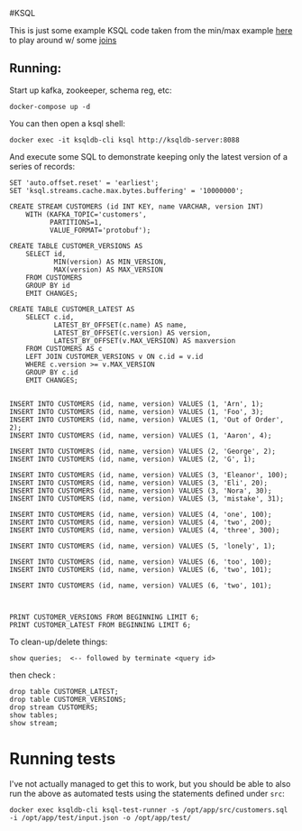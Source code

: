 #KSQL

This is just some example KSQL code taken from the min/max example [here](https://kafka-tutorials.confluent.io/create-stateful-aggregation-minmax/ksql.html) to play around w/ some [joins](https://docs.ksqldb.io/en/latest/developer-guide/joins/join-streams-and-tables/)

## Running:

Start up kafka, zookeeper, schema reg, etc:
```
docker-compose up -d
```


You can then open a ksql shell:
```
docker exec -it ksqldb-cli ksql http://ksqldb-server:8088
```

And execute some SQL to demonstrate keeping only the latest version of a series of records:
```
SET 'auto.offset.reset' = 'earliest';
SET 'ksql.streams.cache.max.bytes.buffering' = '10000000';

CREATE STREAM CUSTOMERS (id INT KEY, name VARCHAR, version INT)
    WITH (KAFKA_TOPIC='customers',
          PARTITIONS=1,
          VALUE_FORMAT='protobuf');

CREATE TABLE CUSTOMER_VERSIONS AS
	SELECT id, 
	       MIN(version) AS MIN_VERSION,
	       MAX(version) AS MAX_VERSION
	FROM CUSTOMERS
	GROUP BY id
	EMIT CHANGES;

CREATE TABLE CUSTOMER_LATEST AS
    SELECT c.id,
           LATEST_BY_OFFSET(c.name) AS name,
           LATEST_BY_OFFSET(c.version) AS version,
           LATEST_BY_OFFSET(v.MAX_VERSION) AS maxversion
    FROM CUSTOMERS AS c
	LEFT JOIN CUSTOMER_VERSIONS v ON c.id = v.id 
	WHERE c.version >= v.MAX_VERSION
    GROUP BY c.id
    EMIT CHANGES;


INSERT INTO CUSTOMERS (id, name, version) VALUES (1, 'Arn', 1);
INSERT INTO CUSTOMERS (id, name, version) VALUES (1, 'Foo', 3);
INSERT INTO CUSTOMERS (id, name, version) VALUES (1, 'Out of Order', 2);
INSERT INTO CUSTOMERS (id, name, version) VALUES (1, 'Aaron', 4);

INSERT INTO CUSTOMERS (id, name, version) VALUES (2, 'George', 2);
INSERT INTO CUSTOMERS (id, name, version) VALUES (2, 'G', 1);

INSERT INTO CUSTOMERS (id, name, version) VALUES (3, 'Eleanor', 100);
INSERT INTO CUSTOMERS (id, name, version) VALUES (3, 'Eli', 20);
INSERT INTO CUSTOMERS (id, name, version) VALUES (3, 'Nora', 30);
INSERT INTO CUSTOMERS (id, name, version) VALUES (3, 'mistake', 31);

INSERT INTO CUSTOMERS (id, name, version) VALUES (4, 'one', 100);
INSERT INTO CUSTOMERS (id, name, version) VALUES (4, 'two', 200);
INSERT INTO CUSTOMERS (id, name, version) VALUES (4, 'three', 300);

INSERT INTO CUSTOMERS (id, name, version) VALUES (5, 'lonely', 1);

INSERT INTO CUSTOMERS (id, name, version) VALUES (6, 'too', 100);
INSERT INTO CUSTOMERS (id, name, version) VALUES (6, 'two', 101);

INSERT INTO CUSTOMERS (id, name, version) VALUES (6, 'two', 101);



PRINT CUSTOMER_VERSIONS FROM BEGINNING LIMIT 6;
PRINT CUSTOMER_LATEST FROM BEGINNING LIMIT 6;

```


To clean-up/delete things:

```
show queries;  <-- followed by terminate <query id>
```

then check :
```
drop table CUSTOMER_LATEST;
drop table CUSTOMER_VERSIONS;
drop stream CUSTOMERS;
show tables;
show stream;
```


# Running tests

I've not actually managed to get this to work, but you should be able to also run the above as automated tests using the statements defined under `src`:

```
docker exec ksqldb-cli ksql-test-runner -s /opt/app/src/customers.sql  -i /opt/app/test/input.json -o /opt/app/test/
```
